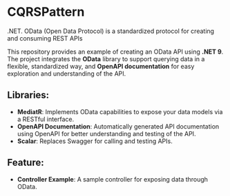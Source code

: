 # CQRSPattern
.NET. OData (Open Data Protocol) is a standardized protocol for creating and consuming REST APIs

This repository provides an example of creating an OData API using **.NET 9**. The project integrates the **OData** library to support querying data in a flexible, standardized way, and **OpenAPI documentation** for easy exploration and understanding of the API.

## Libraries:
- **MediatR**: Implements OData capabilities to expose your data models via a RESTful interface.
- **OpenAPI Documentation**: Automatically generated API documentation using OpenAPI for better understanding and testing of the API.
- **Scalar**: Replaces Swagger for calling and testing APIs.

## Feature:
- **Controller Example**: A sample controller for exposing data through OData.